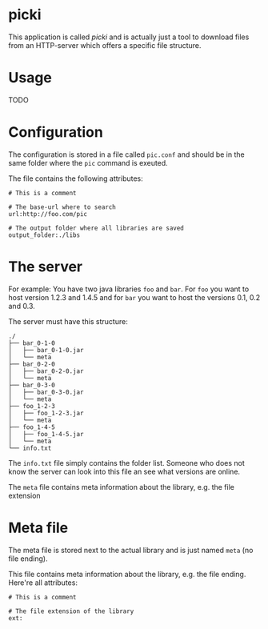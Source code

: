 # picki
This application is called *picki* and is actually just a tool to download files from an HTTP-server which offers a specific file structure.

# Usage
TODO

# Configuration
The configuration is stored in a file called `pic.conf` and should be in the same folder where the `pic` command is exeuted.

The file contains the following attributes:

```
# This is a comment

# The base-url where to search
url:http://foo.com/pic

# The output folder where all libraries are saved
output_folder:./libs
```

# The server
For example: You have two java libraries `foo` and `bar`. For `foo` you want to host version 1.2.3 and 1.4.5 and for `bar` you want to host the versions 0.1, 0.2 and 0.3.

The server must have this structure:

```
./
├── bar_0-1-0
│   ├── bar_0-1-0.jar
│   └── meta
├── bar_0-2-0
│   ├── bar_0-2-0.jar
│   └── meta
├── bar_0-3-0
│   ├── bar_0-3-0.jar
│   └── meta
├── foo_1-2-3
│   ├── foo_1-2-3.jar
│   └── meta
├── foo_1-4-5
│   ├── foo_1-4-5.jar
│   └── meta
└── info.txt
```

The `info.txt` file simply contains the folder list. Someone who does not know the server can look into this file an see what versions are online.

The `meta` file contains meta information about the library, e.g. the file extension

# Meta file
The meta file is stored next to the actual library and is just named `meta` (no file ending).

This file contains meta information about the library, e.g. the file ending. Here're all attributes:

```
# This is a comment

# The file extension of the library
ext:
```
